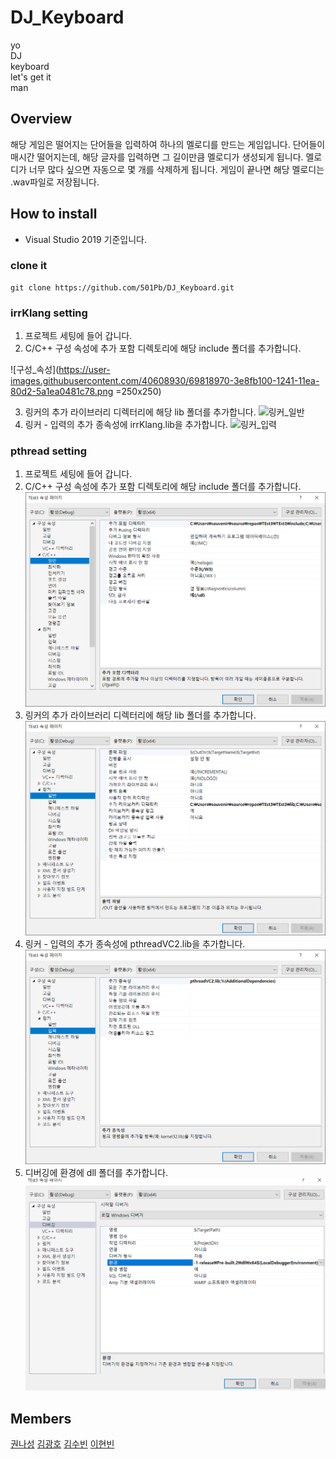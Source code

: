 # DJ_Keyboard
yo  
DJ  
keyboard  
let's get it  
man

## Overview
해당 게임은 떨어지는 단어들을 입력하여 하나의 멜로디를 만드는 게임입니다.
단어들이 매시간 떨어지는데, 해당 글자를 입력하면 그 길이만큼 멜로디가 생성되게 됩니다.
멜로디가 너무 많다 싶으면 자동으로 몇 개를 삭제하게 됩니다.
게임이 끝나면 해당 멜로디는 .wav파일로 저장됩니다.

## How to install
- Visual Studio 2019 기준입니다.
### clone it
```
git clone https://github.com/501Pb/DJ_Keyboard.git
```
### irrKlang setting
1. 프로젝트 세팅에 들어 갑니다.
2. C/C++ 구성 속성에 추가 포함 디렉토리에 해당 include 폴더를 추가합니다.

![구성_속성](https://user-images.githubusercontent.com/40608930/69818970-3e8fb100-1241-11ea-80d2-5a1ea0481c78.png =250x250)

3. 링커의 추가 라이브러리 디렉터리에 해당 lib 폴더를 추가합니다.
![링커_일반](https://user-images.githubusercontent.com/40608930/69818999-523b1780-1241-11ea-83f8-65d8b0927c31.png)
4. 링커 - 입력의 추가 종속성에 irrKlang.lib을 추가합니다.
![링커_입력](https://user-images.githubusercontent.com/40608930/69819030-6252f700-1241-11ea-8038-6242c3f9f644.png)

### pthread setting
1. 프로젝트 세팅에 들어 갑니다.
2. C/C++ 구성 속성에 추가 포함 디렉토리에 해당 include 폴더를 추가합니다.
![C_추가포함](./image/include.png)
3. 링커의 추가 라이브러리 디렉터리에 해당 lib 폴더를 추가합니다.
![링커_일반](./image/lib1.png)
4. 링커 - 입력의 추가 종속성에 pthreadVC2.lib을 추가합니다.
![링커_입력](./image/lib2.png)
5. 디버깅에 환경에 dll 폴더를 추가합니다.
![디버깅_환경](./image/dll.png)

## Members
[권나성](https://github.com/kwonnaseong)
[김광호](https://github.com/FKgk)
[김수빈](https://github.com/kimziou77)
[이현빈](https://github.com/Phaskal)
